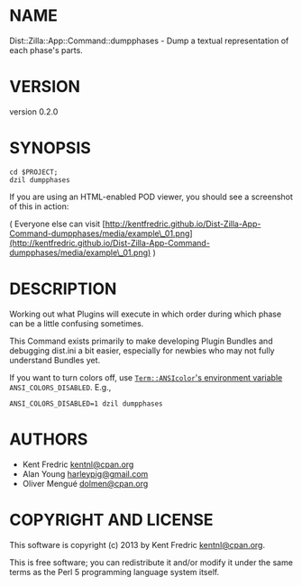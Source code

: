 # NAME

Dist::Zilla::App::Command::dumpphases - Dump a textual representation of each phase's parts.

# VERSION

version 0.2.0

# SYNOPSIS

    cd $PROJECT;
    dzil dumpphases

If you are using an HTML-enabled POD viewer, you should see a screenshot of this in action:

( Everyone else can visit [http://kentfredric.github.io/Dist-Zilla-App-Command-dumpphases/media/example\_01.png](http://kentfredric.github.io/Dist-Zilla-App-Command-dumpphases/media/example\_01.png) )

# DESCRIPTION

Working out what Plugins will execute in which order during which phase can be a
little confusing sometimes.

This Command exists primarily to make developing Plugin Bundles and debugging
dist.ini a bit easier, especially for newbies who may not fully understand
Bundles yet.

If you want to turn colors off, use [`Term::ANSIcolor`'s environment variable](http://search.cpan.org/perldoc?Term::ANSIColor)
`ANSI_COLORS_DISABLED`. E.g.,

`ANSI_COLORS_DISABLED=1 dzil dumpphases`

# AUTHORS

- Kent Fredric <kentnl@cpan.org>
- Alan Young <harleypig@gmail.com>
- Oliver Mengué <dolmen@cpan.org>

# COPYRIGHT AND LICENSE

This software is copyright (c) 2013 by Kent Fredric <kentnl@cpan.org>.

This is free software; you can redistribute it and/or modify it under
the same terms as the Perl 5 programming language system itself.
